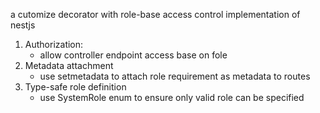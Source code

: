 a cutomize decorator with role-base access control implementation of nestjs

1. Authorization:
   - allow controller endpoint access base on fole
2. Metadata attachment
   - use setmetadata to attach role requirement as metadata to routes
3. Type-safe role definition
   - use SystemRole enum to ensure only valid role can be specified

   